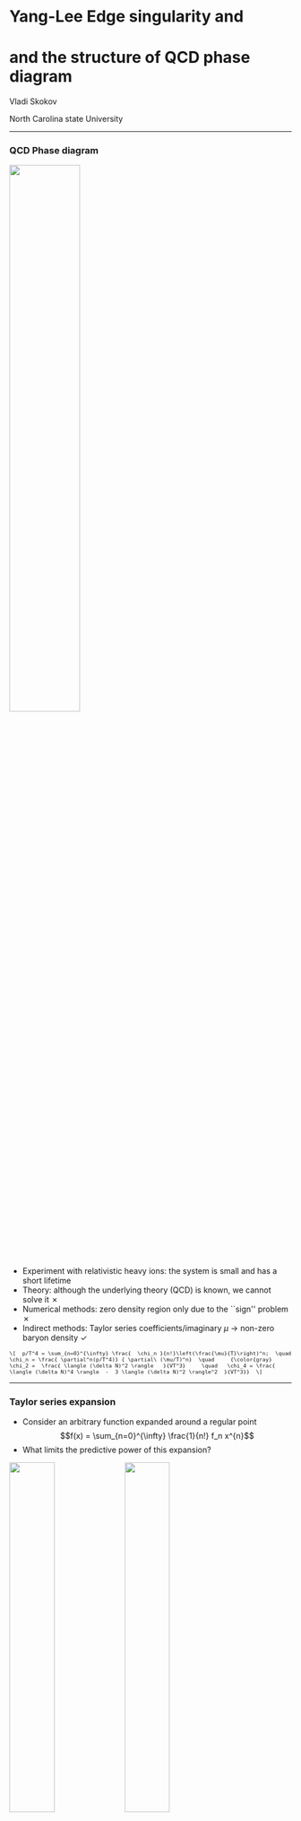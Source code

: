 # Yang-Lee Edge singularity and <!-- .element: class="r-fit-text" -->

# and the structure of QCD phase diagram <!-- .element: class="r-fit-text" -->

Vladi Skokov

North Carolina state University

---

### QCD Phase diagram

<img src="img/phase.png" width="50%">

- Experiment with relativistic heavy ions: the system is small and has a short
  lifetime
- Theory: although the underlying theory (QCD) is known, we cannot solve it
  &cross;
- Numerical methods: zero density region only due to the ``sign'' problem
  &cross;
- Indirect methods: Taylor series coefficients/imaginary $\mu$ $\to$ non-zero
  baryon density &check;

<span style="font-size:0.8em;">

`\[  p/T^4 = \sum_{n=0}^{\infty} \frac{  \chi_n }{n!}\left(\frac{\mu}{T}\right)^n;  \quad  \chi_n = \frac{ \partial^n(p/T^4)} { \partial\ (\mu/T)^n}  \quad     {\color{gray}  \chi_2 =  \frac{ \langle (\delta N)^2 \rangle   }{VT^3}     \quad   \chi_4 = \frac{ \langle (\delta N)^4 \rangle  -  3 \langle (\delta N)^2 \rangle^2  }{VT^3}}  \]`

</span>

---

### Taylor series expansion

- Consider an arbitrary function expanded around a regular point
  $$f(x) = \sum_{n=0}^{\infty} \frac{1}{n!}  f_n x^{n}$$
- What limits the predictive power of this expansion?

<div class="r-stack">

<img class="fragment fade-in-then-out" data-fragment-index="0" src="img/expans.png" width="40%" />

<img  class="fragment fade-in-then-out" data-fragment-index="1" src="img/func3d.png" width="40%" />

<span  class="fragment fade-in"  data-fragment-index="2" >

$$|x| < R_c \equiv \left(  \lim_n \sup \left| f_n^{1/n} \right| \right)^{-1}$$

- $R_c$ is the radius of convergence
- $R_c =$ distance in the _complex_ plane from the expansion point to the
  nearest singularity

</span>
</div>

---

### Are there singularities associated with critical point/phase transitions?

---

### Example: Landau free energy

`\[ F = \int d^{d} x \left(  \frac{1}{2} t \phi^2 + \frac{1}{4}  \lambda \phi^4 - h \phi   \right) \]`

Parameters can be:

- near chiral limit: $t \propto T-T_c + \kappa \mu^2$, $h\propto m_{u,d}$
- near CP: $t,h \propto \alpha_{t,h}(T-T_c) + \beta_{t,h} (\mu-\mu_c)$
- near RW: $t \propto T-T_{RW}$, $h\propto \mu_B - i \pi T$

--

### Vary $h$

<img src="img/LandauPD.png" width="42%">
<img src="img/LandauFE.png" width="40%">

--

### Vary $t$

<img src="img/LandauPD.png" width="42%">
<img src="img/LandauFE2.png" width="40%">

--

### Magnetic equation of state

`\[ F = \int d^{d} x \left(  \frac{1}{2} t \phi^2 + \frac{1}{4}  \lambda \phi^4 - h \phi   \right) \]`

<div class="container">

<div class="col" data-markdown>

Minimize $F[\phi]$ $\leadsto$ equilibrium order parameter:

- Arbirary $t$ and $h$: $t \phi + \lambda \phi^3 = h$
- Simplify $\lambda\to1$: $t \phi + \phi^3 = h$
- Ansatz for the solution $\phi = h^{1/3} f_G$

$t h^{1/3} f_G  + h f_G^3 = h$ or
${ \color{red}{\frac{t}{ h^{2/3}}} } f_G  + f_G^3 = 1$

</div>

<div class="col" data-markdown>

<img class="fragment fade-in"  data-fragment-index="1"  src="img/fg.png" width="80%">

</div>

</div>

- Scaling form of "magnetic equation of state"
  $$f_G ( {\color{red}{z}}  + f_G^2) = 1, \quad {\color{red}{ z  =  {\frac{t}{ h^{\frac1{\beta \delta}} }} } } \quad\text{with} \quad  \beta = 1/2, \delta=3$$

--

### Yang-Lee edge singularity

<div class="r-stack">

<img class="fragment fade-out" data-fragment-index="0"   src="img/fg.png" >
<img class="fragment fade-in"  data-fragment-index="0"  src="img/fg3d.png">

</div>

--

### Yang-Lee edge singularity

- To locate YLE: $$\frac{\partial^2 F}{\partial \phi^2} = 0  $$
- Equivalently:
  $$\frac{\partial  z}{\partial f_G} = 0  \leadsto z + 3 f_G^2 =0  $$
- Together with $f_G(z+f_G^2) = 1$ this defines the position $z_c$

</div>

--

### Near YLE singularity

- $f_G$ is singular
  $$f_G - f_G^c \propto (z-z_c)^{\color{red}{\sigma_{\rm YLE}}} $$

- The critical exponent ${\color{red}{\sigma_{\rm YLE}}}$ is independent of the
  underlying universality class

- From conformal bootrstrap, $\color{red}{\sigma^{d=3}_{\rm YLE}} = 0.085(1)$

- In a finite volume, $\sigma_{\rm YLE}$ describes scaling of the density of the
  Lee-Yang zeros

- Mean-field approximation gets it wrong:
  ${\sigma^{\rm MF}_{\rm YLE}} = \frac12$

- Not surprisingly, mean-field gets $z_c$ wrong as well

- $z_c$ is universal: for $O(N)$, $z_c$ depends only on $N$ and $d$

</div>

---

| Type of critical point:       | <p class="fragment fade-in" data-fragment-index="2"> protocritical = YLE </p> | critical | tricritical |
| ----------------------------- | ----------------------------------------------------------------------------- | -------- | ----------- |
| Number of relevant variables: | <p class="fragment fade-in" data-fragment-index="1"> 1 </p>                   | 2        | 4           |

 <p class="fragment fade-in" data-fragment-index="2"> 1 independent crit. exp., c.f.  standard critical point with 2 independent crit. exp. </p>

--

### Illustration in Ising model

<img src="img/IsingYLE.png"  width=550em>

<div class="cite">
F. Rennecke, G. Johnson, and V.S.,     Phys.Rev.D 107 (2023) 11, 116013
</div>

- In contrast to the critical point, YLE form lines
- YLE are continuously connected to critical point

---

### Universal location of YLE

- The phase of $z_c = |z_c| e^{\pm \frac{i \pi}{\beta \delta}}$ is defined by
  the critical exponents of the underlying universality class. How to find
  $|z_c|$?
- Ordinary, we rely on two methods: $\varepsilon$-expansion and lattice

  - $\varepsilon$-expansion breaks down: YLE is described by $\phi^3$ with upper
    critical dimension $d_c=6$, while underlying universality class has $d_c=4$
    <div class="cite"> M. Fisher, “Yang-Lee Edge Singularity and φ3 Field Theory”, Phys. Rev. Lett. 40 1610 (1978) </div>
    <div class="smallmath">
    Only leading order under perturbative control

    $$
    |z_c| \approx  |z_c^{\rm MF}| \left[1 +  \frac{ 27 \ln \left(\frac{3}{2}\right) -  (N-1)  \ln 2}{9
    (N+8)}\epsilon \right] + \epsilon^2 \log \epsilon \times  ( \cdots ) .
    $$

    </div>

  - lattice: direct calculations at complex values of parameters are impossible
    due to sign problem; indirectly lattice can provide information about YLE
    location through calculations at real values of thermodynamic parameters
    <div class="cite"> Schmidt, Karsch </div>

- Functional Renormalization group provides most precise $|z_c|$ in $d=3$

---

### Functional/Exact Renormalization Group

- Start with bare classical action at small distances/large momentum
  $S_{k=\Lambda}$
- Gradually include fluctuations of larger size/smaller momentum
- Continue until fluctuations of all possible sizes/momenta are accounted for

<img src="img/frg.png" width=15% >

- Equation that does it: Functional Renormalization Group equation
  $$
  \partial_k \Gamma_{k}[\phi] = \frac{1}{2} {\rm STr} \Big[ \big( \Gamma^{(2)}_{k}[\phi] + R_k \big)^{-1} \cdot \partial_k R_k  \Big]
  $$

<div class="cite"> Wetterich, 1993</div>

**Pros:** Exact, non-perturbative, no sign problem. **Cons**: requires
truncation.

---

### Truncation: derivative expansion

- Near critical point: long wave excitations $\leadsto$ expansion around the
  uniform field

- First-order derivative expansion

  $$
  \begin{aligned}
       \notag
       \Gamma_k[\phi] = \int d^d x \left( U_k(\phi)  + \frac {1 } { 2 }  Z_k(\phi)  (\partial_i \phi)^2 \right)
       \end{aligned}
  $$

  - The average potential

  $$
  \begin{aligned}
           \partial_t U_k(\rho) &= \frac{1}{2} \int \bar d^dq   \partial_t R_k\left(q^2\right) \Big[G_k^\parallel+(N-1) G_k^\perp\Big], \quad \rho = \frac{\phi^2}{2}
       \end{aligned}
  $$

  with

  $$
  \begin{aligned}
       &G_k^{\perp} =  \frac{1}{Z_k^{\perp}(\rho)q^2 + U_k'(\rho) + R_k(q^2)}, \quad G_k^{\parallel} =  \frac{1}{Z_k^{\parallel}(\rho)q^2 + U_k'(\rho)+2\rho U_k''(\rho) + R_k(q^2)}.
       \end{aligned}
  $$

---

### Truncation: derivative expansion

Wave function renormalization:

$$
\begin{aligned}
 \partial_t Z_{\parallel}(\phi) &= \int \bar d^d q \partial_t R_k(q^2) \Bigg\\{ G_\parallel^2 \Big[ \gamma_\parallel^2 \big(G_\parallel' + 2 G_\parallel'' \frac{q^2}{d}\big) 2 \gamma_\parallel Z_\parallel'(\phi) \big(G_\parallel + 2 G_\parallel' \frac{q^2}{d}\big) \\\\
& + (Z_\parallel'(\phi))^2 G_\parallel \frac{q^2}{d} \frac12 Z''_\parallel(\phi) \Big]
\\\\ & + (N-1) G^2\_{\perp} \Big[ \gamma_\perp^2 \big(G_\perp' + 2 G_\perp'' \frac{q^2}{d}\big) 4 \gamma_\perp Z_\perp'(\phi)  G_\perp' \frac{q^2}{d} (Z_\perp'(\phi))^2 G_\perp \frac{q^2}{d}
\\\\ &+  2 \frac{Z_\parallel(\phi)-Z_\perp(\phi)}{\phi} \gamma_\perp G_\perp \frac12 \left(\frac{1}{\phi}Z'_\parallel(\phi) \frac{2}{\phi^2} (Z_\parallel-Z_\perp) \right) \Big] \Bigg\\}
\end{aligned}
$$

<div class="smallmath">

with
$
\gamma_\parallel = q^2 Z_\parallel'(\phi) + U^{(3)}(\phi),  \quad \gamma_\perp = q^2 Z_\perp'(\phi) + \frac{\partial}{\partial \phi} \left( \frac{1}{\phi}U' (\phi) \right), \quad G' = \frac{\partial G} {\partial q^2}, \ldots
$

</div>

<div class="cite">
G. Johnson, F. Rennecke, and V.S., Phys.Rev.D 107 (2023) 11,
116013
</div>

---

### Truncation: series expansion

- Taylor series expansion of $U_k(\phi)$ and $Z_k(\phi)$ (orders 12 and 6
  respectively)

  - Traditionally: expand near $k$-dependent minimum: $U_k'[\phi_k] = h =$
    const.

  - To locate YLE: expand near $U_k''[\phi_k] = m^2 \to 0$.

    $\leadsto$ $U_k'[\phi_k] = h_k \ne$ const

    $\leadsto$ Calculations in the broken phase are not feasible

- 18-26 coupled stiff differential equations

  - Mathematica to obtain equations (multiple Gb)

  - Implicit solvers for ODE's

  - Months on an HPC

---

### Results: importance of fluctuations ($N$=1)

<img src="img/etaevo.png" width=65% >

<div class="cite">
F. Rennecke and V. S, Annals Phys. 444 (2022) 169010

</div>

---

### Results: Ising universality class $N=1$

$d$ does not have to be integer in FRG

<img src="img/FRG_8_4.png" width=45% >

| d                                | 1   | 2          | 3        | 4           |
| -------------------------------- | --- | ---------- | -------- | ----------- |
| $ \| z_c \| /R\_\chi^{1/\gamma}$ | 1   | 1.32504(2) | 1.621(4) | $3/2^{2/3}$ |

<div class="cite">
G. Johnson, F. Rennecke, and V. S, Phys.Rev.D 107 (2023) 11,
116013 <br>
F. Rennecke and V. S, Annals Phys. 444 (2022) 169010 <br>
A. Connelly, G. Johnson, F. Rennecke, and V. S, Phys.Rev.Lett. 125 19, 191602
(2020) <br>
$d=2$: H.-L. Xu and A. Zamolodchikov, JHEP 08 (2022) 057 H.-L. Xu and A.
Zamolodchikov, 2304.07886

</div>

---

### Arbitrary $N$, $d=3$

<img src="img/zeta.png" width=45% >

| N                                | 1           | 2           | 3           | 4           | 5            |
| -------------------------------- | ----------- | ----------- | ----------- | ----------- | ------------ |
| $ \| z_c \| /R\_\chi^{1/\gamma}$ | 1.621(4)(1) | 1.612(9)(0) | 1.604(7)(0) | 1.597(3)(0) | 1.5925(2)(1) |

<div class="cite">
G. Johnson, F. Rennecke, and V. S, Phys.Rev.D 107 (2023) 11,
116013 <br>
c.f. F. Karsch, C. Schmidt, and S. Singh Phys.Rev.D 109 (2024) 1, 014508

</div>

---

### Is it useful for QCD?

- Tracing YLE singularity was shown to be useful

<div class="smallmath">
Indirect methods to locate YLE was used: input from Im $\mu$ or Taylor series
expansion coefficients of $\ln Z$ at zero $\mu$
</div>

<div class="r-stack">

<div class="fragment fade-out"  data-fragment-index="1"  >
<img src="img/BasarYLE.png" height=350em >
<img src="img/LatticeYLElocation.png" height=350em >
<div class="cite">
G. Basar, 2312.06952 <br>
D. Clarke et. al., 2405.10196
</div>
</div>
<img class="fragment current-visible" data-fragment-index="1" src="img/LatticeQCDPD.png" height=350em >
<div class="cite">
C. Schmidt, CPOD 2024
</div>

</div>

--

### Is it useful for QCD?

- Properties of YLE, e.g. $\sigma_{\rm YLE}$ can be use to validate indirect
  methods of locating YLE in QCD, e.g. volume scaling of the density of zeros

- Moreover,

  - YLE defines the behavior of the higher order Taylor expansion coefficients
    (Darboux's theorem). E.g. for of $f_G(z)$:

    $$
    f_G^{(n)} \sim 2 B_0 {\red{|z_c|}}^{-n} \frac{n^{ \red \sigma -1 }}{\Gamma(\red \sigma  )}  \cos \left(\beta_0 - {\red{\frac{\pi n}{2\Delta}}  } \right),
    \quad B_0 \exp (i \beta_0) = \lim\limits_{z\to z_c}  \frac{ f_G(z)-f_G(z_c)}
    {(1-z/z_c)^{\sigma} }
    $$

  - Fourier coefficients are exponentially sensetive to YLE

    $$
    b_{k\gg1} \approx \|\tilde A_{\rm YLE}\| \frac{e^{-\hat \mu_r^{\rm YLE} k }}{k^{1+\sigma}} \cos(\hat \mu_i^{\rm YLE} k + \phi^{\rm YLE}_a)
    $$

    $$
     +\|\hat A_{\rm RW}\|  (-1)^k \frac{e^{-\hat \mu_r^{\rm RW} k }}{k^{1+\sigma}}
    $$

--

### Fourier coefficients

<img src="img/CoffFRG150.png" height=350em >

- Assymptotic expression captures behaviour of coefficients at rather small $k$
- Assymptotic formula as a fit function $\leadsto$ location of YLE

--

### Is it useful for QCD?

- $|z^{Z(2)}_c|$ was used by lattice QCD to establish scaling parameter near
  Roberge-Weiss critical point

<div class="cite">
K. Zambello et. al., 2301.03952
</div>

- Generically $|z_c|$ is useful only if the non-universal mapping parameters are
  known

<img src="img/ChiralScaling.png" height=300em >

$\quad \frac{\Delta T}{T^0} = \frac{ { \rm Re } z_c}{z_0} \left(
\frac{m_l}{m_s^{phys}}\right)^{\frac{1}{\beta \delta}} $

<div class="cite">
S. Mukherjee and V.S., 1909.04639
</div>

---

### Conclusions

- Universal location of YLE was one of the undertermined universal quantities as
  of recent
  - FRG allowed us to find the universal location of YLE for $d>2.7$ and
    arbitrary $N$
  - Xu and Zamolodchikov determined location of YLE in Ising Field Theory, $d=2$
    and $N=1$
- To map universal location to QCD, one requires non-universal metric factors.
  They are generically are not known.
- Nevertheless properties of YLE singularities might be useful in establishing
  existance/location of QCD crtitical point
  - YLE is continuosly connected to critical point
  - Critical exponent $\sigma$ at YLE is universal and independent of $N$; it
    predicts the behaviour of Lee-Yang zeroes and their scaling with volume
  - Associated analityc structure of complex $\mu$-plane constraints the
    behaviour of Fourier coefficients
